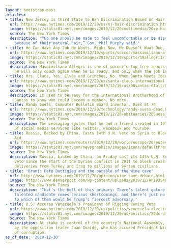 ```yaml
---
layout: bootstrap-post
articles:
- title: New Jersey Is Third State to Ban Discrimination Based on Hair
  url: https://www.nytimes.com/2019/12/20/us/nj-hair-discrimination.html
  image: https://static01.nyt.com/images/2019/12/20/multimedia/20xp-hairdiscrimination/merlin_148832682_4942671e-fa5c-4549-b25f-5cc3431cfc4c-facebookJumbo.jpg
  source: The New York Times
  description: "“No one should be made to feel uncomfortable or be discriminated against
    because of their natural hair,” Gov. Phil Murphy said."
- title: He Can Have Any Job He Wants. Right Now, He Doesn’t Want One.
  url: https://www.nytimes.com/2019/12/19/sports/soccer/massimiliano-allegri-juventus-italy.html
  image: https://static01.nyt.com/images/2019/12/19/sports/19allegri1/19allegri1-facebookJumbo.jpg
  source: The New York Times
  description: Massimiliano Allegri is one of soccer’s top free agents. But he says
    he will only coach again when he is ready, and only when the job is right.
- title: Mrs. Claus, Yes. Elves and Grinches, No. When Santa Meets Identity Politics.
  url: https://www.nytimes.com/2019/12/20/us/santa-claus-international-brotherhood-members.html
  image: https://static01.nyt.com/images/2019/12/19/us/00santas-01alt/00santas-01alt-facebookJumbo.jpg
  source: The New York Times
  description: It used to be easy for the International Brotherhood of Real Bearded
    Santas to know who could become a member. No more.
- title: Randy Suess, Computer Bulletin Board Inventor, Dies at 74
  url: https://www.nytimes.com/2019/12/20/technology/randy-suess-dead.html
  image: https://static01.nyt.com/images/2019/12/20/obituaries/20Suess1/20Suess1-facebookJumbo.jpg
  source: The New York Times
  description: The messaging system that he and a friend created in 1978 was a forerunner
    of social media services like Twitter, Facebook and YouTube.
- title: Russia, Backed by China, Casts 14th U.N. Veto on Syria to Block Cross-Border
    Aid
  url: https://www.nytimes.com/reuters/2019/12/20/world/europe/20reuters-syria-security-un.html
  image: https://static01.nyt.com/newsgraphics/images/icons/defaultPromoCrop.png
  source: The New York Times
  description: Russia, backed by China, on Friday cast its 14th U.N. Security Council
    veto since the start of the Syrian conflict in 2011 to block cross-border aid
    deliveries from Turkey and Iraq to millions of Syrian civilians.
- title: 'Bruni: Pete Buttigieg and the parable of the wine cave'
  url: http://www.nytimes.com/2019/12/20/opinion/wine-cave-debate.html
  image: https://www.denverpost.com/wp-content/uploads/2019/12/AP19354057620165.jpg?w=1024&h=640
  source: The New York Times
  description: 'That’s the hell of this primary: There’s talent galore. But with each
    talented candidate comes serious shortcomings, and there’s just no clear answer
    to which of them would be Trump’s fiercest adversary.'
- title: U.S. Accuses Venezuela’s President of Rigging Coming Vote
  url: https://www.nytimes.com/2019/12/20/us/politics/venezuela-election-bribery.html
  image: https://static01.nyt.com/images/2019/12/20/us/politics/20dc-diplo/20dc-diplo-facebookJumbo.jpg
  source: The New York Times
  description: At stake is control of the country’s National Assembly, which is controlled
    by the opposition leader Juan Guaidó, who has accused President Nicolás Maduro
    of corruption.
as_of_date: '2019-12-20'
---
```


